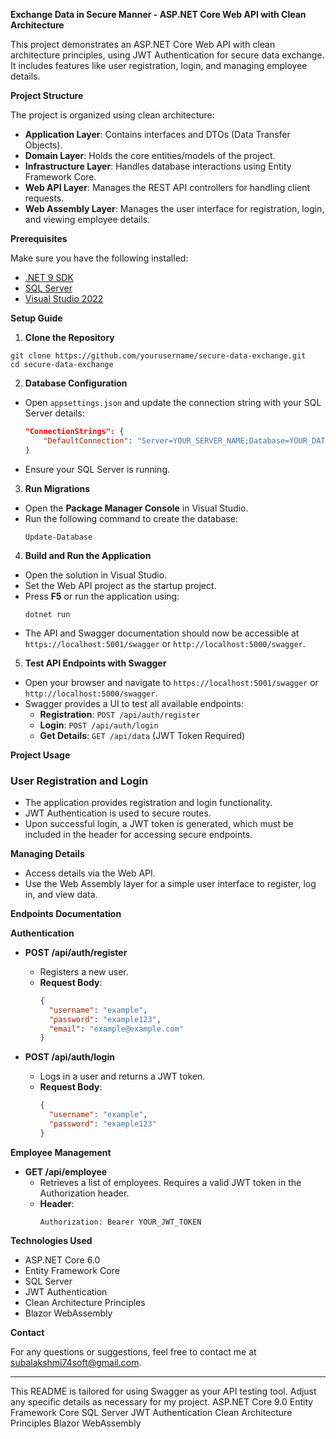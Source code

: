  **Exchange Data in Secure Manner - ASP.NET Core Web API with Clean Architecture**

This project demonstrates an ASP.NET Core Web API with clean architecture principles, using JWT Authentication for secure data exchange. It includes features like user registration, login, and managing employee details.

 **Project Structure**

The project is organized using clean architecture:
- **Application Layer**: Contains interfaces and DTOs (Data Transfer Objects).
- **Domain Layer**: Holds the core entities/models of the project.
- **Infrastructure Layer**: Handles database interactions using Entity Framework Core.
- **Web API Layer**: Manages the REST API controllers for handling client requests.
- **Web Assembly Layer**: Manages the user interface for registration, login, and viewing employee details.

 **Prerequisites**

Make sure you have the following installed:
- [.NET 9 SDK](https://dotnet.microsoft.com/download/dotnet/9.0)
- [SQL Server](https://www.microsoft.com/en-us/sql-server)
- [Visual Studio 2022](https://visualstudio.microsoft.com/)

 **Setup Guide**

 1. **Clone the Repository**
```
git clone https://github.com/yourusername/secure-data-exchange.git
cd secure-data-exchange
```

 2. **Database Configuration**
   - Open `appsettings.json` and update the connection string with your SQL Server details:
     ```json
     "ConnectionStrings": {
         "DefaultConnection": "Server=YOUR_SERVER_NAME;Database=YOUR_DATABASE_NAME;User ID=YOUR_USER_ID;Password=YOUR_PASSWORD;"
     }
     ```
   - Ensure your SQL Server is running.

 3. **Run Migrations**
   - Open the **Package Manager Console** in Visual Studio.
   - Run the following command to create the database:
     ```
     Update-Database
     ```
 4. **Build and Run the Application**
   - Open the solution in Visual Studio.
   - Set the Web API project as the startup project.
   - Press **F5** or run the application using:
     ```
     dotnet run
     ```
   - The API and Swagger documentation should now be accessible at `https://localhost:5001/swagger` or `http://localhost:5000/swagger`.

 5. **Test API Endpoints with Swagger**
   - Open your browser and navigate to `https://localhost:5001/swagger` or `http://localhost:5000/swagger`.
   - Swagger provides a UI to test all available endpoints:
     - **Registration**: `POST /api/auth/register`
     - **Login**: `POST /api/auth/login`
     - **Get  Details**: `GET /api/data` (JWT Token Required)

 **Project Usage**

### **User Registration and Login**
   - The application provides registration and login functionality.
   - JWT Authentication is used to secure routes.
   - Upon successful login, a JWT token is generated, which must be included in the header for accessing secure endpoints.

 **Managing  Details**
   - Access  details via the Web API.
   - Use the Web Assembly layer for a simple user interface to register, log in, and view  data.

 **Endpoints Documentation**

 **Authentication**
- **POST /api/auth/register**
   - Registers a new user.
   - **Request Body**:
     ```json
     {
       "username": "example",
       "password": "example123",
       "email": "example@example.com"
     }
     ```

- **POST /api/auth/login**
   - Logs in a user and returns a JWT token.
   - **Request Body**:
     ```json
     {
       "username": "example",
       "password": "example123"
     }
     ```

 **Employee Management**
- **GET /api/employee**
   - Retrieves a list of employees. Requires a valid JWT token in the Authorization header.
   - **Header**:
     ```
     Authorization: Bearer YOUR_JWT_TOKEN
     ```
 **Technologies Used**
- ASP.NET Core 6.0
- Entity Framework Core
- SQL Server
- JWT Authentication
- Clean Architecture Principles
- Blazor WebAssembly


 **Contact**

For any questions or suggestions, feel free to contact me at subalakshmi74soft@gmail.com.

---

This README is tailored for using Swagger as your API testing tool. Adjust any specific details as necessary for my project.
ASP.NET Core 9.0
Entity Framework Core
SQL Server
JWT Authentication
Clean Architecture Principles
Blazor WebAssembly
